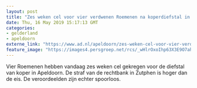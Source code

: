 ```yaml
---
layout: post
title: "Zes weken cel voor vier verdwenen Roemenen na koperdiefstal in Apeldoorn"
date: Thu, 16 May 2019 15:17:13 GMT
categories: 
- gelderland 
- apeldoorn 
externe_link: "https://www.ad.nl/apeldoorn/zes-weken-cel-voor-vier-verdwenen-roemenen-na-koperdiefstal-in-apeldoorn~a8cde298/"
feature_image: "https://images4.persgroep.net/rcs/_wHlrOxoIhp63X3E9O7ahPv2Ovw/diocontent/100415627/_fitwidth/400/?appId=21791a8992982cd8da851550a453bd7f&quality=0.7"
---
```


Vier Roemenen hebben vandaag zes weken cel gekregen voor de diefstal van koper in Apeldoorn. De straf van de rechtbank in Zutphen is hoger dan de eis. De veroordeelden zijn echter spoorloos.

